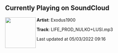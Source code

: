 ## Currently Playing on SoundCloud

[<img align="left" width="100" src="https://i1.sndcdn.com/artworks-0dkwiRcsGwfUueyl-yKu2OQ-t500x500.jpg">](https://soundcloud.com/exodus1900/life_prod_nulko-lusi-mp3)

**Artist**: Exodus1900 

**Track**: LIFE_PROD_NULKO+LUSI.mp3

Last updated at 05/03/2022 09:16
